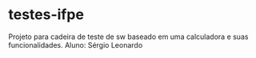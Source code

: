 # testes-ifpe
Projeto para cadeira de teste de sw baseado em uma calculadora e suas funcionalidades.
Aluno: Sérgio Leonardo
